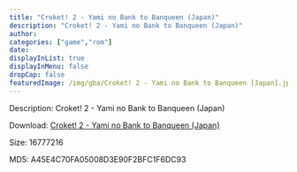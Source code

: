 ```yaml
---
title: "Croket! 2 - Yami no Bank to Banqueen (Japan)"
description: "Croket! 2 - Yami no Bank to Banqueen (Japan)"
author: 
categories: ["game","rom"]
date: 
displayInList: true
displayInMenu: false
dropCap: false
featuredImage: /img/gba/Croket! 2 - Yami no Bank to Banqueen [Japan].jpg
---
```


Description: Croket! 2 - Yami no Bank to Banqueen (Japan)

Download: <a style="text-decoration:underline;" href="https://mega.nz/#!aPQUhSZA!5imSaRqb2vuu6v6L8C8TSOArf6DMuoa_tk1VA7ORD4s" target = "_blank" rel = "nofollow" > Croket! 2 - Yami no Bank to Banqueen (Japan)</a>

Size: 16777216

MD5: A45E4C70FA05008D3E90F2BFC1F6DC93

